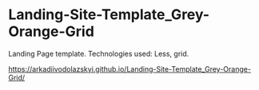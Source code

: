 # Landing-Site-Template_Grey-Orange-Grid
Landing Page template. Technologies used: Less, grid.

https://arkadiivodolazskyi.github.io/Landing-Site-Template_Grey-Orange-Grid/
